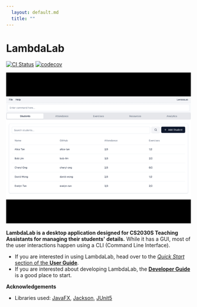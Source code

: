 ```yaml
---
  layout: default.md
  title: ""
---
```


# LambdaLab

[![CI Status](https://github.com/se-edu/addressbook-level3/workflows/Java%20CI/badge.svg)](https://github.com/se-edu/addressbook-level3/actions)
[![codecov](https://codecov.io/gh/se-edu/addressbook-level3/branch/master/graph/badge.svg)](https://codecov.io/gh/se-edu/addressbook-level3)

![Ui](images/Ui.png)

**LambdaLab is a desktop application designed for CS2030S Teaching Assistants for managing their students' details.** While it has a GUI, most of the user interactions happen using a CLI (Command Line Interface).

* If you are interested in using LambdaLab, head over to the [_Quick Start_ section of the **User Guide**](UserGuide.html#quick-start).
* If you are interested about developing LambdaLab, the [**Developer Guide**](DeveloperGuide.html) is a good place to start.


**Acknowledgements**

* Libraries used: [JavaFX](https://openjfx.io/), [Jackson](https://github.com/FasterXML/jackson), [JUnit5](https://github.com/junit-team/junit5)
